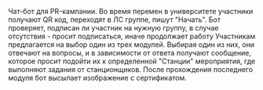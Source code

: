 Чат-бот для PR-кампании.
Во время перемен в университете участники получают QR код, переходят в ЛС группе, пишут "Начать".
Бот проверяет, подписан ли участник на нужную группу, в случае отсутствия - просит подписаться, иначе продолжает работу
Участникам предлагается на выбор один из трех модулей. Выбирая один из них, они отвечают на вопросы, и в зависимости от ответа получают сообщение, которое просит подойти их к определенной "Станции" мероприятия, где выполняют задания от станционщиков. После прохождения последнего модуля бот высылает изображение с сертификатом.
